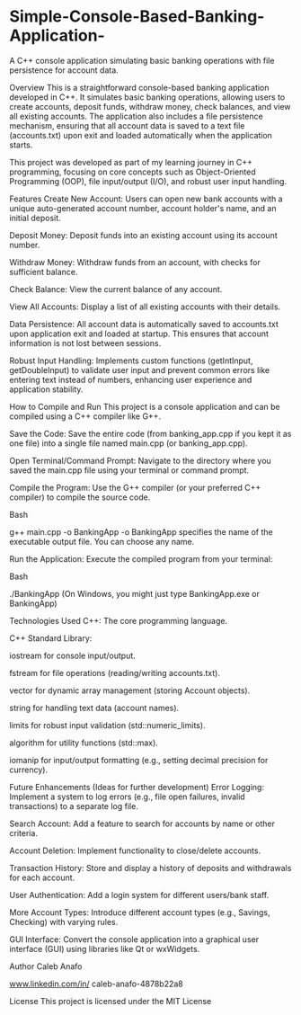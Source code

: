 # Simple-Console-Based-Banking-Application-
A C++ console application simulating basic banking operations with file persistence for account data.



Overview
This is a straightforward console-based banking application developed in C++. It simulates basic banking operations, allowing users to create accounts, deposit funds, withdraw money, check balances, and view all existing accounts. The application also includes a file persistence mechanism, ensuring that all account data is saved to a text file (accounts.txt) upon exit and loaded automatically when the application starts.

This project was developed as part of my learning journey in C++ programming, focusing on core concepts such as Object-Oriented Programming (OOP), file input/output (I/O), and robust user input handling.

Features
Create New Account: Users can open new bank accounts with a unique auto-generated account number, account holder's name, and an initial deposit.

Deposit Money: Deposit funds into an existing account using its account number.

Withdraw Money: Withdraw funds from an account, with checks for sufficient balance.

Check Balance: View the current balance of any account.

View All Accounts: Display a list of all existing accounts with their details.

Data Persistence: All account data is automatically saved to accounts.txt upon application exit and loaded at startup. This ensures that account information is not lost between sessions.

Robust Input Handling: Implements custom functions (getIntInput, getDoubleInput) to validate user input and prevent common errors like entering text instead of numbers, enhancing user experience and application stability.

How to Compile and Run
This project is a console application and can be compiled using a C++ compiler like G++.

Save the Code:
Save the entire code (from banking_app.cpp if you kept it as one file) into a single file named main.cpp (or banking_app.cpp).

Open Terminal/Command Prompt:
Navigate to the directory where you saved the main.cpp file using your terminal or command prompt.

Compile the Program:
Use the G++ compiler (or your preferred C++ compiler) to compile the source code.

Bash

g++ main.cpp -o BankingApp
-o BankingApp specifies the name of the executable output file. You can choose any name.

Run the Application:
Execute the compiled program from your terminal:

Bash

./BankingApp
(On Windows, you might just type BankingApp.exe or BankingApp)

Technologies Used
C++: The core programming language.

C++ Standard Library:

iostream for console input/output.

fstream for file operations (reading/writing accounts.txt).

vector for dynamic array management (storing Account objects).

string for handling text data (account names).

limits for robust input validation (std::numeric_limits).

algorithm for utility functions (std::max).

iomanip for input/output formatting (e.g., setting decimal precision for currency).

Future Enhancements (Ideas for further development)
Error Logging: Implement a system to log errors (e.g., file open failures, invalid transactions) to a separate log file.

Search Account: Add a feature to search for accounts by name or other criteria.

Account Deletion: Implement functionality to close/delete accounts.

Transaction History: Store and display a history of deposits and withdrawals for each account.

User Authentication: Add a login system for different users/bank staff.

More Account Types: Introduce different account types (e.g., Savings, Checking) with varying rules.

GUI Interface: Convert the console application into a graphical user interface (GUI) using libraries like Qt or wxWidgets.

Author
Caleb Anafo

www.linkedin.com/in/
caleb-anafo-4878b22a8





License
This project is licensed under the  MIT License
